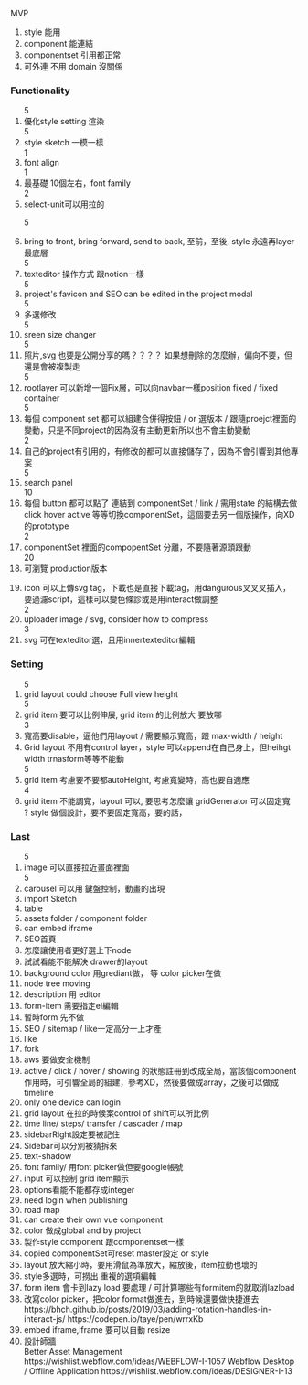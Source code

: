 MVP

1. style 能用
2. component 能連結
3. componentset 引用都正常
4. 可外連 不用 domain 沒關係

### Functionality

<ol>
5<li>優化style setting 渲染</li>
5<li>style sketch 一模一樣</li>
1<li>font align</li>
1<li>最基礎 10個左右，font family</li>
2<li>select-unit可以用拉的</li>

5<li>bring to front, bring forward, send to back, 至前，至後, style 永遠再layer最底層</li>
5<li>texteditor 操作方式 跟notion一樣 </li>
5<li>project's favicon and SEO can be edited in the project modal</li>
5<li>多選修改</li>
5<li>sreen size changer</li>
5<li>照片,svg 也要是公開分享的嗎？？？？ 如果想刪除的怎麼辦，偏向不要，但還是會被複製走</li>
5<li>rootlayer 可以新增一個Fix層，可以向navbar一樣position fixed / fixed container</li> 
5<li>每個 component set 都可以組建合併得按鈕  / or 選版本 / 跟隨proejct裡面的變動，只是不同project的因為沒有主動更新所以也不會主動變動</li>
2<li>自己的project有引用的，有修改的都可以直接儲存了，因為不會引響到其他專案</li>
5<li>search panel</li>
10<li>每個 button 都可以點了 連結到 componentSet / link / 需用state 的結構去做 click hover active 等等切換componentSet，這個要去另一個版操作，向XD的prototype</li>
2<li>componentSet 裡面的compopentSet 分離，不要隨著源頭跟動</li>
20<li>可瀏覽 production版本</li>
<li>icon 可以上傳svg tag，下載也是直接下載tag，用dangurous叉叉叉插入，要過濾script，這樣可以變色條診或是用interact做調整</li>
2<li>uploader image / svg, consider how to compress</li>
3<li>svg 可在texteditor選，且用innertexteditor編輯</li>
</ol>

### Setting

<ol>
5<li>grid layout could choose Full view height</li>
5<li>grid item 要可以比例伸展, grid item 的比例放大 要放哪</li>
3<li>寬高要disable，逼他們用layout / 需要顯示寬高，跟 max-width / height</li>
<li>Grid layout 不用有control layer，style 可以append在自己身上，但heihgt width trnasform等等不能動</li>
5<li>grid item 考慮要不要都autoHeight, 考慮寬變時，高也要自適應</li>
4<li>grid item 不能調寬，layout 可以, 要思考怎麼讓 gridGenerator 可以固定寬</li> ? style 做個設計，要不要固定寬高，要的話，
</ol>

### Last

<ol>
5<li>image 可以直接拉近畫面裡面</li>
5<li>carousel 可以用 鍵盤控制，動畫的出現</li>
<li>import Sketch</li>
<li>table</li>
<li>assets folder / component folder</li>
<li>can embed iframe</li>
<li>SEO首頁</li>
<li>怎麼讓使用者更好選上下node</li>
<li>試試看能不能解決 drawer的layout</li>
<li>background color 用grediant做， 等 color picker在做</li>
<li>node tree moving</li>
<li>description 用 editor</li>
<li>form-item 需要指定el編輯</li>
<li>暫時form 先不做</li>
<li>SEO / sitemap / like一定高分一上才產</li>
<li>like</li>
<li>fork</li>
<li>aws 要做安全機制</li>
<li>active / click / hover / showing 的狀態註冊到改成全局，當該個component作用時，可引響全局的組建，參考XD，然後要做成array，之後可以做成timeline</li>
<li>only one device can login</li>
<li>grid layout 在拉的時候案control of shift可以所比例</li>
<li>time line/ steps/ transfer / cascader / map </li>
<li>sidebarRight設定要被記住</li>
<li>Sidebar可以分別被猜拆來</li>
<li>text-shadow</li>
<li>font family/ 用font picker做但要google帳號</li>
<li>input 可以控制 grid item顯示</li>
<li>options看能不能都存成integer</li>
<li>need login when publishing </li>
<li>road map</li>
<li>can create their own vue component</li>
<li>color 做成global and by project</li>
<li>製作style component 跟componentset一樣</li>
<li>copied componentSet可reset master設定 or style</li>
<li>layout 放大縮小時，要用滑鼠為準放大，縮放後，item拉動也壞的</li>
<li>style多選時，可撈出 重複的選項編輯</li>
<li>form item 會卡到lazy load 要處理 / 可計算哪些有formitem的就取消lazload</li>
<li>改寫color picker，把color format做進去，到時候還要做快捷進去</li>
https://bhch.github.io/posts/2019/03/adding-rotation-handles-in-interact-js/
https://codepen.io/taye/pen/wrrxKb
<li>embed iframe,iframe 要可以自動 resize</li>
<li>設計師牆</li>
Better Asset Management https://wishlist.webflow.com/ideas/WEBFLOW-I-1057
Webflow Desktop / Offline Application https://wishlist.webflow.com/ideas/DESIGNER-I-13
</ol>

